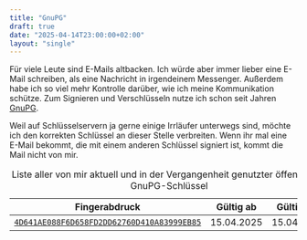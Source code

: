 ```yaml
---
title: "GnuPG"
draft: true
date: "2025-04-14T23:00:00+02:00"
layout: "single"
---
```


Für viele Leute sind E-Mails altbacken. Ich würde aber immer lieber eine E-Mail schreiben, als eine Nachricht in irgendeinem Messenger. Außerdem habe ich so viel mehr Kontrolle darüber, wie ich meine Kommunikation schütze. Zum Signieren und Verschlüsseln nutze ich schon seit Jahren [GnuPG](https://de.wikipedia.org/wiki/GNU_Privacy_Guard).

Weil auf Schlüsselservern ja gerne einige Irrläufer unterwegs sind, möchte ich den korrekten Schlüssel an dieser Stelle verbreiten. Wenn ihr mal eine E-Mail bekommt, die mit einem anderen Schlüssel signiert ist, kommt die Mail nicht von mir.

<table>
  <caption>Liste aller von mir aktuell und in der Vergangenheit genutzter öffentlichen GnuPG-Schlüssel</caption>
  <thead>
    <tr>
      <th scope="col">Fingerabdruck</th>
      <th scope="col">Gültig ab</th>
      <th scope="col">Gültig bis</th>
    </tr>
  </thead>
  <tbody>
    <tr>
      <td>
        <a href="/4D641AE088F6D658FD2DD62760D410A83999EB85.asc">
          <code>4D641AE088F6D658FD2DD62760D410A83999EB85</code>
        </a>
      </td>
      <td>
        <time datetime="2025-04-15">15.04.2025</time>
      </td>
      <td>
        <time datetime="2026-04-15">15.04.2026</time>
      </td>
    </tr>
  </tbody>
</table>
